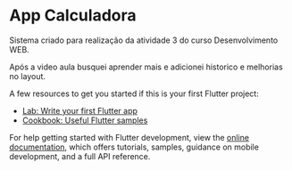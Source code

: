 # App Calculadora

Sistema criado para realização da atividade 3 do curso Desenvolvimento WEB.

Após a video aula busquei aprender mais e adicionei historico e melhorias no layout.

A few resources to get you started if this is your first Flutter project:

- [Lab: Write your first Flutter app](https://docs.flutter.dev/get-started/codelab)
- [Cookbook: Useful Flutter samples](https://docs.flutter.dev/cookbook)

For help getting started with Flutter development, view the
[online documentation](https://docs.flutter.dev/), which offers tutorials,
samples, guidance on mobile development, and a full API reference.

